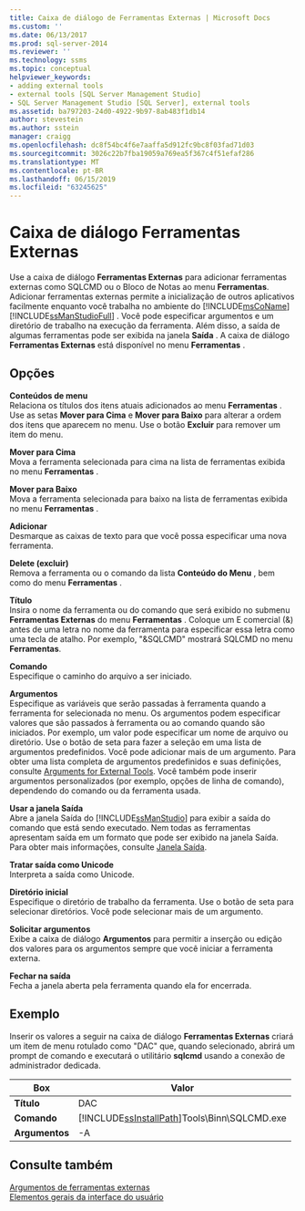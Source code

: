 ```yaml
---
title: Caixa de diálogo de Ferramentas Externas | Microsoft Docs
ms.custom: ''
ms.date: 06/13/2017
ms.prod: sql-server-2014
ms.reviewer: ''
ms.technology: ssms
ms.topic: conceptual
helpviewer_keywords:
- adding external tools
- external tools [SQL Server Management Studio]
- SQL Server Management Studio [SQL Server], external tools
ms.assetid: ba797203-24d0-4922-9b97-8ab483f1db14
author: stevestein
ms.author: sstein
manager: craigg
ms.openlocfilehash: dc8f54bc4f6e7aaffa5d912fc9bc8f03fad71d03
ms.sourcegitcommit: 3026c22b7fba19059a769ea5f367c4f51efaf286
ms.translationtype: MT
ms.contentlocale: pt-BR
ms.lasthandoff: 06/15/2019
ms.locfileid: "63245625"
---
```

# <a name="external-tools-dialog-box"></a>Caixa de diálogo Ferramentas Externas
  Use a caixa de diálogo **Ferramentas Externas** para adicionar ferramentas externas como SQLCMD ou o Bloco de Notas ao menu **Ferramentas**. Adicionar ferramentas externas permite a inicialização de outros aplicativos facilmente enquanto você trabalha no ambiente do [!INCLUDE[msCoName](../includes/msconame-md.md)] [!INCLUDE[ssManStudioFull](../includes/ssmanstudiofull-md.md)] . Você pode especificar argumentos e um diretório de trabalho na execução da ferramenta. Além disso, a saída de algumas ferramentas pode ser exibida na janela **Saída** . A caixa de diálogo **Ferramentas Externas** está disponível no menu **Ferramentas** .  
  
## <a name="options"></a>Opções  
 **Conteúdos de menu**  
 Relaciona os títulos dos itens atuais adicionados ao menu **Ferramentas** . Use as setas **Mover para Cima** e **Mover para Baixo** para alterar a ordem dos itens que aparecem no menu. Use o botão **Excluir** para remover um item do menu.  
  
 **Mover para Cima**  
 Mova a ferramenta selecionada para cima na lista de ferramentas exibida no menu **Ferramentas** .  
  
 **Mover para Baixo**  
 Mova a ferramenta selecionada para baixo na lista de ferramentas exibida no menu **Ferramentas** .  
  
 **Adicionar**  
 Desmarque as caixas de texto para que você possa especificar uma nova ferramenta.  
  
 **Delete (excluir)**  
 Remova a ferramenta ou o comando da lista **Conteúdo do Menu** , bem como do menu **Ferramentas** .  
  
 **Título**  
 Insira o nome da ferramenta ou do comando que será exibido no submenu **Ferramentas Externas** do menu **Ferramentas** . Coloque um E comercial (&) antes de uma letra no nome da ferramenta para especificar essa letra como uma tecla de atalho. Por exemplo, "&SQLCMD" mostrará SQLCMD no menu **Ferramentas**.  
  
 **Comando**  
 Especifique o caminho do arquivo a ser iniciado.  
  
 **Argumentos**  
 Especifique as variáveis que serão passadas à ferramenta quando a ferramenta for selecionada no menu. Os argumentos podem especificar valores que são passados à ferramenta ou ao comando quando são iniciados. Por exemplo, um valor pode especificar um nome de arquivo ou diretório. Use o botão de seta para fazer a seleção em uma lista de argumentos predefinidos. Você pode adicionar mais de um argumento. Para obter uma lista completa de argumentos predefinidos e suas definições, consulte [Arguments for External Tools](menu-help/external-tools.md). Você também pode inserir argumentos personalizados (por exemplo, opções de linha de comando), dependendo do comando ou da ferramenta usada.  
  
 **Usar a janela Saída**  
 Abre a janela Saída do [!INCLUDE[ssManStudio](../includes/ssmanstudio-md.md)] para exibir a saída do comando que está sendo executado. Nem todas as ferramentas apresentam saída em um formato que pode ser exibido na janela Saída. Para obter mais informações, consulte [Janela Saída](../relational-databases/scripting/transact-sql-debugger-output-window.md).  
  
 **Tratar saída como Unicode**  
 Interpreta a saída como Unicode.  
  
 **Diretório inicial**  
 Especifique o diretório de trabalho da ferramenta. Use o botão de seta para selecionar diretórios. Você pode selecionar mais de um argumento.  
  
 **Solicitar argumentos**  
 Exibe a caixa de diálogo **Argumentos** para permitir a inserção ou edição dos valores para os argumentos sempre que você iniciar a ferramenta externa.  
  
 **Fechar na saída**  
 Fecha a janela aberta pela ferramenta quando ela for encerrada.  
  
## <a name="example"></a>Exemplo  
 Inserir os valores a seguir na caixa de diálogo **Ferramentas Externas** criará um item de menu rotulado como "DAC" que, quando selecionado, abrirá um prompt de comando e executará o utilitário **sqlcmd** usando a conexão de administrador dedicada.  
  
|Box|Valor|  
|---------|-----------|  
|**Título**|DAC|  
|**Comando**|[!INCLUDE[ssInstallPath](../includes/ssinstallpath-md.md)]Tools\Binn\SQLCMD.exe|  
|**Argumentos**|-A|  
  
## <a name="see-also"></a>Consulte também  
 [Argumentos de ferramentas externas](menu-help/external-tools.md)   
 [Elementos gerais da interface do usuário](general-user-interface-elements.md)  
  
  
